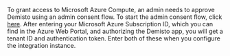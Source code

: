 To grant access to Microsoft Azure Compute, an admin needs to approve Demisto using an admin consent flow. To start the admin consent flow, click [here](https://demistobot.demisto.com/azurecompute-sub).
  After entering your Microsoft Azure Subscription ID, which you can find in the Azure Web Portal, and authorizing the Demisto app, you will get a tenant ID and authentication token. Enter both of these when you configure the integration instance.